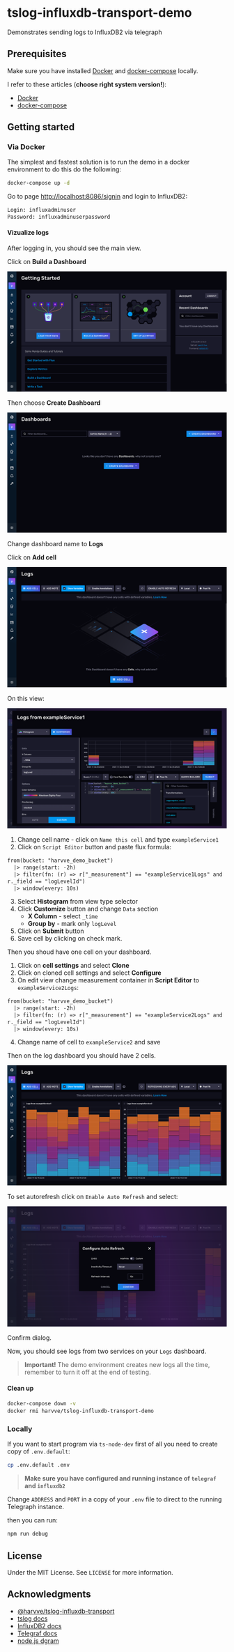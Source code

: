 # tslog-influxdb-transport-demo
Demonstrates sending logs to InfluxDB2 via telegraph

## Prerequisites
Make sure you have installed [Docker](https://www.docker.com/) and [docker-compose](https://docs.docker.com/compose/) locally.

I refer to these articles (**choose right system version!**):
* [Docker](https://www.digitalocean.com/community/tutorials/how-to-install-and-use-docker-on-ubuntu-20-04)
* [docker-compose](https://www.digitalocean.com/community/tutorials/how-to-install-and-use-docker-compose-on-ubuntu-20-04)


## Getting started

### Via Docker
The simplest and fastest solution is to run the demo in a docker environment to do this do the following:

```sh
docker-compose up -d
```

Go to page [http://localhost:8086/signin](http://localhost:8086/signin) and login to InfluxDB2:

```
Login: influxadminuser
Password: influxadminuserpassword
```

#### Vizualize logs
After logging in, you should see the main view.

Click on **Build a Dashboard**

![InfluxDB home view][influxdb-home-view]

Then choose **Create Dashboard**

![InfluxDB dashboards view][influxdb-dashboards-view]


Change dashboard name to **Logs**

Click on **Add cell**

![InfluxDB logs view][influxdb-dashboards-logs-view]

On this view: 

![InfluxDB add cell][influxdb-add-cell-view]


1. Change cell name - click on `Name this cell` and type `exampleService1`
2. Click on `Script Editor` button and paste flux formula:
```
from(bucket: "harvve_demo_bucket")
  |> range(start: -2h)
  |> filter(fn: (r) => r["_measurement"] == "exampleService1Logs" and r._field == "logLevelId")
  |> window(every: 10s)
```
3. Select **Histogram** from view type selector
4. Click **Customize** button and change `Data` section
    - **X Column** - select `_time`
    - **Group by** - mark only `logLevel`
5. Click on **Submit** button
6. Save cell by clicking on check mark.

Then you shoud have one cell on your dashboard.

1. Click on **cell settings** and select **Clone**
2. Click on cloned cell settings and select **Configure**
3. On edit view change measurement container in **Script Editor** to `exampleService2Logs`:
```
from(bucket: "harvve_demo_bucket")
  |> range(start: -2h)
  |> filter(fn: (r) => r["_measurement"] == "exampleService2Logs" and r._field == "logLevelId")
  |> window(every: 10s)
```
4. Change name of cell to `exampleService2` and save

Then on the log dashboard you should have 2 cells.

![InfluxDB cell on dashboard][influxdb-cells-on-dashboard-view]


To set autorefresh click on `Enable Auto Refresh` and select:

![InfluxDB autorefresh dashboard cells][influxdb-autorefresh]

Confirm dialog.

Now, you should see logs from two services on your `Logs` dashboard.

> **Important!** The demo environment creates new logs all the time, remember to turn it off at the end of testing.

#### Clean up

```sh
docker-compose down -v
docker rmi harvve/tslog-influxdb-transport-demo
```

### Locally

If you want to start program via `ts-node-dev` first of all you need to create copy of `.env.default`:

```sh
cp .env.default .env
```

> **Make sure you have configured and running instance of `telegraf` and `influxdb2`**

Change `ADDRESS` and `PORT` in a copy of your `.env` file to direct to the running Telegraph instance. 

then you can run:

```sh
npm run debug
```

## License

Under the MIT License. See `LICENSE` for more information.

## Acknowledgments
* [@harvve/tslog-influxdb-transport](https://github.com/harvve/tslog-influxdb-transport)
* [tslog docs](https://tslog.js.org/#/)
* [InfluxDB2 docs](https://docs.influxdata.com/influxdb/v2.5/)
* [Telegraf docs](https://docs.influxdata.com/telegraf/v1.24/)
* [node.js dgram](https://nodejs.org/api/dgram.html#class-dgramsocket)


[influxdb-home-view]: img/Home-primary-InfluxDB.png
[influxdb-dashboards-view]: img/Dashboards-primary-InfluxDB.png
[influxdb-dashboards-logs-view]: img/Logs-primary-InfluxDB.png
[influxdb-add-cell-view]: img/Logs-new-cell-InfluxDB.png
[influxdb-autorefresh]: img/Logs-new-autorefresh-InfluxDB.png
[influxdb-cells-on-dashboard-view]: img/Logs-primary-end-InfluxDB.png
